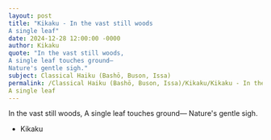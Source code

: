 ```yaml
---
layout: post
title: "Kikaku - In the vast still woods
A single leaf"
date: 2024-12-28 12:00:00 -0000
author: Kikaku
quote: "In the vast still woods,
A single leaf touches ground—
Nature's gentle sigh."
subject: Classical Haiku (Bashō, Buson, Issa)
permalink: /Classical Haiku (Bashō, Buson, Issa)/Kikaku/Kikaku - In the vast still woods
A single leaf
---
```


In the vast still woods,
A single leaf touches ground—
Nature's gentle sigh.

- Kikaku
